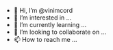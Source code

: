 - 👋 Hi, I’m @vinimcord
- 👀 I’m interested in ...
- 🌱 I’m currently learning ...
- 💞️ I’m looking to collaborate on ...
- 📫 How to reach me ...

<!---
vinimarcord/vinimarcord is a ✨ special ✨ repository because its `README.md` (this file) appears on your GitHub profile.
You can click the Preview link to take a look at your changes.
--->
